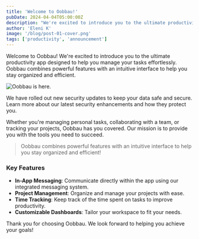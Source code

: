 ```yaml
---
title: 'Welcome to Oobbau!'
pubDate: 2024-04-04T05:00:00Z
description: "We're excited to introduce you to the ultimate productivity app designed to help you manage your tasks effortlessly to help you stay organized and efficient."
author: 'Eleni K'
image: '/blog/post-01-cover.png'
tags: ['productivity', 'announcement']
---
```


Welcome to Oobbau! We're excited to introduce you to the ultimate productivity app designed to help you manage your tasks effortlessly. Oobbau combines powerful features with an intuitive interface to help you stay organized and efficient.

![Oobbau is here.](/blog/post-01.png)

We have rolled out new security updates to keep your data safe and secure. Learn more about our latest security enhancements and how they protect you.

Whether you're managing personal tasks, collaborating with a team, or tracking your projects, Oobbau has you covered. Our mission is to provide you with the tools you need to succeed.

> Oobbau combines powerful features with an intuitive interface to help you stay organized and efficient!

### Key Features

- **In-App Messaging**: Communicate directly within the app using our integrated messaging system.
- **Project Management**: Organize and manage your projects with ease.
- **Time Tracking**: Keep track of the time spent on tasks to improve productivity.
- **Customizable Dashboards**: Tailor your workspace to fit your needs.

Thank you for choosing Oobbau. We look forward to helping you achieve your goals!
